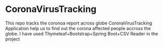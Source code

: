 # CoronaVirusTracking
This repo tracks the coronoa report across globe
CoronaVirusTracking Application help us to find out the corona affected people accross the globe.
I have used Thymeleaf+Bootstrap+Spring Boot+CSV Reader in the project
